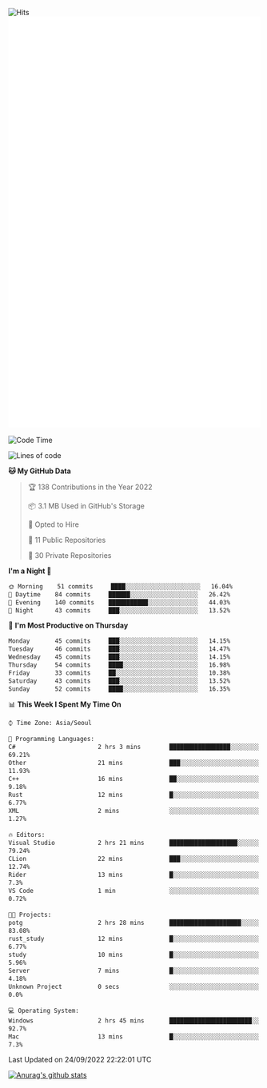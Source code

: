 ![Hits](https://hits.seeyoufarm.com/api/count/incr/badge.svg?url=https%3A%2F%2Fgithub.com%2Fkokose1234&count_bg=%2379C83D&title_bg=%23555555&icon=apple.svg&icon_color=%23E7E7E7&title=hits&edge_flat=false)
<br/>
![Metrics](https://github.com/kokose1234/kokose1234/blob/main/github-metrics.svg)

<!--START_SECTION:waka-->
![Code Time](http://img.shields.io/badge/Code%20Time-694%20hrs%2045%20mins-blue)

![Lines of code](https://img.shields.io/badge/From%20Hello%20World%20I%27ve%20Written-901%20Thousand%20lines%20of%20code-blue)

**🐱 My GitHub Data** 

> 🏆 138 Contributions in the Year 2022
 > 
> 📦 3.1 MB Used in GitHub's Storage 
 > 
> 💼 Opted to Hire
 > 
> 📜 11 Public Repositories 
 > 
> 🔑 30 Private Repositories  
 > 
**I'm a Night 🦉** 

```text
🌞 Morning    51 commits     ████░░░░░░░░░░░░░░░░░░░░░   16.04% 
🌆 Daytime    84 commits     ██████░░░░░░░░░░░░░░░░░░░   26.42% 
🌃 Evening    140 commits    ███████████░░░░░░░░░░░░░░   44.03% 
🌙 Night      43 commits     ███░░░░░░░░░░░░░░░░░░░░░░   13.52%

```
📅 **I'm Most Productive on Thursday** 

```text
Monday       45 commits     ███░░░░░░░░░░░░░░░░░░░░░░   14.15% 
Tuesday      46 commits     ███░░░░░░░░░░░░░░░░░░░░░░   14.47% 
Wednesday    45 commits     ███░░░░░░░░░░░░░░░░░░░░░░   14.15% 
Thursday     54 commits     ████░░░░░░░░░░░░░░░░░░░░░   16.98% 
Friday       33 commits     ██░░░░░░░░░░░░░░░░░░░░░░░   10.38% 
Saturday     43 commits     ███░░░░░░░░░░░░░░░░░░░░░░   13.52% 
Sunday       52 commits     ████░░░░░░░░░░░░░░░░░░░░░   16.35%

```


📊 **This Week I Spent My Time On** 

```text
⌚︎ Time Zone: Asia/Seoul

💬 Programming Languages: 
C#                       2 hrs 3 mins        █████████████████░░░░░░░░   69.21% 
Other                    21 mins             ███░░░░░░░░░░░░░░░░░░░░░░   11.93% 
C++                      16 mins             ██░░░░░░░░░░░░░░░░░░░░░░░   9.18% 
Rust                     12 mins             █░░░░░░░░░░░░░░░░░░░░░░░░   6.77% 
XML                      2 mins              ░░░░░░░░░░░░░░░░░░░░░░░░░   1.27%

🔥 Editors: 
Visual Studio            2 hrs 21 mins       ███████████████████░░░░░░   79.24% 
CLion                    22 mins             ███░░░░░░░░░░░░░░░░░░░░░░   12.74% 
Rider                    13 mins             █░░░░░░░░░░░░░░░░░░░░░░░░   7.3% 
VS Code                  1 min               ░░░░░░░░░░░░░░░░░░░░░░░░░   0.72%

🐱‍💻 Projects: 
potg                     2 hrs 28 mins       ████████████████████░░░░░   83.08% 
rust_study               12 mins             █░░░░░░░░░░░░░░░░░░░░░░░░   6.77% 
study                    10 mins             █░░░░░░░░░░░░░░░░░░░░░░░░   5.96% 
Server                   7 mins              █░░░░░░░░░░░░░░░░░░░░░░░░   4.18% 
Unknown Project          0 secs              ░░░░░░░░░░░░░░░░░░░░░░░░░   0.0%

💻 Operating System: 
Windows                  2 hrs 45 mins       ███████████████████████░░   92.7% 
Mac                      13 mins             █░░░░░░░░░░░░░░░░░░░░░░░░   7.3%

```


 Last Updated on 24/09/2022 22:22:01 UTC
<!--END_SECTION:waka-->

[![Anurag's github stats](https://github-readme-stats.vercel.app/api?username=kokose1234&theme=dracula)](https://github.com/anuraghazra/github-readme-stats)



	
